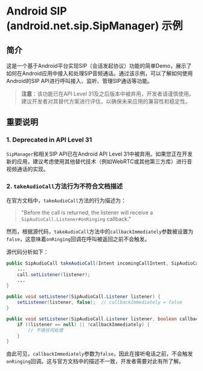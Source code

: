 # Android SIP (android.net.sip.SipManager) 示例

## 简介

这是一个基于Android平台实现SIP（会话发起协议）功能的简单Demo，展示了如何在Android应用中接入和处理SIP音频通话。通过该示例，可以了解如何使用Android的SIP API进行呼叫接入、监听、管理SIP通话等功能。

> **注意**：该功能已在API Level 31及之后版本中被弃用，开发者请谨慎使用。建议开发者对其替代方案进行评估，以确保未来应用的兼容性和稳定性。


## 重要说明

### 1. Deprecated in API Level 31

`SipManager`和相关SIP API已在Android API Level 31中被弃用。如果您正在开发新的应用，建议考虑使用其他替代技术（例如WebRTC或其他第三方库）进行音视频通话的实现。

### 2. `takeAudioCall`方法行为不符合文档描述

在官方文档中，`takeAudioCall`方法的行为描述为：

> "Before the call is returned, the listener will receive a `SipAudioCall.Listener#onRinging` callback."

然而，根据源代码，`takeAudioCall`方法中的`callbackImmediately`参数被设置为`false`，这意味着`onRinging`回调在呼叫被返回之前不会触发。

源代码分析如下：

```java
public SipAudioCall takeAudioCall(Intent incomingCallIntent, SipAudioCall.Listener listener) throws SipException {
    ...
    call.setListener(listener);
    ...
}

public void setListener(SipAudioCall.Listener listener) {
    setListener(listener, false);  // callbackImmediately = false
}

public void setListener(SipAudioCall.Listener listener, boolean callbackImmediately) {
    if ((listener == null) || !callbackImmediately) {
        // 不做任何处理
    } 
}
```

由此可见，`callbackImmediately`参数为`false`，因此在接听电话之前，不会触发`onRinging`回调。这与官方文档中的描述不一致，开发者需要对此有所了解。